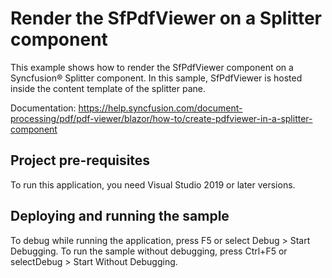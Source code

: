 # Render the SfPdfViewer on a Splitter component
This example shows how to render the SfPdfViewer component on a Syncfusion&reg; Splitter component. In this sample, SfPdfViewer is hosted inside the content template of the splitter pane.

Documentation: https://help.syncfusion.com/document-processing/pdf/pdf-viewer/blazor/how-to/create-pdfviewer-in-a-splitter-component

## Project pre-requisites
To run this application, you need Visual Studio 2019 or later versions.

## Deploying and running the sample
To debug while running the application, press F5 or select Debug > Start Debugging. To run the sample without debugging, press Ctrl+F5 or selectDebug > Start Without Debugging.